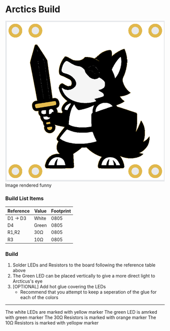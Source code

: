 # Arctics Build
<img src="https://github.com/cyberm3n-org/SC_2025/blob/main/ref_images/Arcticus-Front.png">
Image rendered funny

### Build List Items
| Reference | Value | Footprint |
| --- | --- | --- |
| D1 -> D3 | White | 0805 |
| D4 | Green | 0805 |
| R1,R2 | 30Ω | 0805 |
| R3 | 10Ω | 0805 |

### Build
1. Solder LEDs and Resistors to the board following the reference table above
2. The Green LED can be placed vertically to give a more direct light to Arcticus's eye
3. [OPTIONAL] Add hot glue covering the LEDs
   - Recommend that you attempt to keep a seperation of the glue for each of the colors
---
The white LEDs are marked with yellow marker
The green LED is amrked with green marker
The 30Ω Resistors is marked with orange marker
The 10Ω Resistors is marked with yellopw marker



